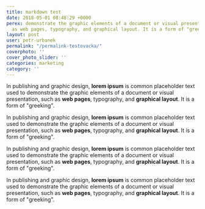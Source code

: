 ```yaml
---
title: markdown test
date: 2018-05-01 08:48:29 +0000
perex: demonstrate the graphic elements of a document or visual presentation, such
  as web pages, typography, and graphical layout. It is a form of "greeking".
layout: post
user: petr-urbanek
permalink: "/permalink-testovacka/"
coverphoto: ''
cover_photo_slider: ''
categories: marketing
category: ''
---
```

In publishing and graphic design, **lorem ipsum** is common placeholder text used to demonstrate the graphic elements of a document or visual presentation, such as **web pages**, typography, and **graphical layout**. It is a form of "greeking".

In publishing and graphic design, **lorem ipsum** is common placeholder text used to demonstrate the graphic elements of a document or visual presentation, such as **web pages**, typography, and **graphical layout**. It is a form of "greeking".

In publishing and graphic design, **lorem ipsum** is common placeholder text used to demonstrate the graphic elements of a document or visual presentation, such as **web pages**, typography, and **graphical layout**. It is a form of "greeking".

In publishing and graphic design, **lorem ipsum** is common placeholder text used to demonstrate the graphic elements of a document or visual presentation, such as **web pages**, typography, and **graphical layout**. It is a form of "greeking".